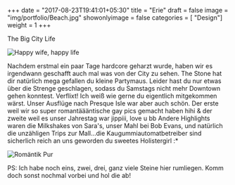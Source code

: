 +++
date = "2017-08-23T19:41:01+05:30"
title = "Erie"
draft = false
image = "img/portfolio/Beach.jpg"
showonlyimage = false
categories = [ "Design"]
weight = 1
+++

The Big City Life

<!--more--> 

![Happy wife, happy life](/img/Stone.jpg "Happy wife, happy life")

Nachdem erstmal ein paar Tage hardcore geharzt wurde, haben wir es irgendwann geschafft auch mal was von der City zu sehen. The Stone hat dir natürlich mega gefallen du kleine Partymaus. Leider hast du nur etwas über die Strenge geschlagen, sodass du Samstags nicht mehr Downtown gehen konntest. Verflixt! Ich weiß wie gerne du eigentlich mitgekommen wärst. 
Unser Ausflüge nach Presque Isle war aber auch schön. Der erste weil wir so super romantäääntische gay pics gemacht haben hihi & der zweite weil es unser Jahrestag war jippiii, love u bb 
Andere Highlights waren die Milkshakes von Sara's, unser Mahl bei Bob Evans, und natürlich die unzähligen Trips zur Mall...die Kaugummiautomatbetreiber sind sicherlich reich an uns geworden du sweetes Holistergirl :*

![Romäntik Pur](/img/Love.jpg "Romäntik Pur")

PS: Ich habe noch eins, zwei, drei, ganz viele Steine hier rumliegen. Komm doch sonst nochmal vorbei und hol die ab!